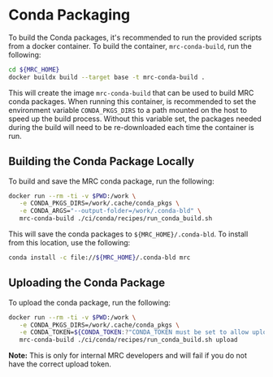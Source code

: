 # Conda Packaging

To build the Conda packages, it's recommended to run the provided scripts from a docker container. To build the container, `mrc-conda-build`, run the following:

```bash
cd ${MRC_HOME}
docker buildx build --target base -t mrc-conda-build .
```

This will create the image `mrc-conda-build` that can be used to build MRC conda packages. When running this container, is recommended to set the environment variable `CONDA_PKGS_DIRS` to a path mounted on the host to speed up the build process. Without this variable set, the packages needed during the build will need to be re-downloaded each time the container is run.

## Building the Conda Package Locally

To build and save the MRC conda package, run the following:

```bash
docker run --rm -ti -v $PWD:/work \
   -e CONDA_PKGS_DIRS=/work/.cache/conda_pkgs \
   -e CONDA_ARGS="--output-folder=/work/.conda-bld" \
   mrc-conda-build ./ci/conda/recipes/run_conda_build.sh
```

This will save the conda packages to `${MRC_HOME}/.conda-bld`. To install from this location, use the following:

```bash
conda install -c file://${MRC_HOME}/.conda-bld mrc
```

## Uploading the Conda Package

To upload the conda package, run the following:

```bash
docker run --rm -ti -v $PWD:/work \
   -e CONDA_PKGS_DIRS=/work/.cache/conda_pkgs \
   -e CONDA_TOKEN=${CONDA_TOKEN:?"CONDA_TOKEN must be set to allow upload"} \
   mrc-conda-build ./ci/conda/recipes/run_conda_build.sh upload
```

**Note:** This is only for internal MRC developers and will fail if you do not have the correct upload token.
